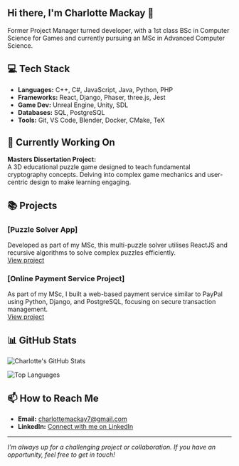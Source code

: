 ## Hi there, I'm Charlotte Mackay 👋

Former Project Manager turned developer, with a 1st class BSc in Computer Science for Games and currently pursuing an MSc in Advanced Computer Science.

## 💻 Tech Stack

- **Languages:** C++, C#, JavaScript, Java, Python, PHP  
- **Frameworks:** React, Django, Phaser, three.js, Jest
- **Game Dev:** Unreal Engine, Unity, SDL
- **Databases:** SQL, PostgreSQL 
- **Tools:** Git, VS Code, Blender, Docker, CMake, TeX


## 🔭 Currently Working On

**Masters Dissertation Project:**  
A 3D educational puzzle game designed to teach fundamental cryptography concepts. Delving into complex game mechanics and user-centric design to make learning engaging.

## 📚 Projects

### [Puzzle Solver App]
Developed as part of my MSc, this multi-puzzle solver utilises ReactJS and recursive algorithms to solve complex puzzles efficiently.  
[View project](https://github.com/CharlotteM7/puzzle-solver)

### [Online Payment Service Project]
As part of my MSc, I built a web-based payment service similar to PayPal using Python, Django, and PostgreSQL, focusing on secure transaction management.  
[View project](https://github.com/CharlotteM7/webapps2025)

## 📊 GitHub Stats

<p align="left">
  <img src="https://github-readme-stats.vercel.app/api?username=CharlotteM7&show_icons=true&theme=tokyonight" alt="Charlotte's GitHub Stats" />
</p>

![Top Languages](https://github-readme-stats.vercel.app/api/top-langs/?username=CharlotteM7&langs_count=8&layout=donut)


## 📫 How to Reach Me

- **Email:** charlottemackay7@gmail.com
- **LinkedIn:** [Connect with me on LinkedIn](https://www.linkedin.com/in/charlotte-mackay)

---

*I’m always up for a challenging project or collaboration. If you have an opportunity, feel free to get in touch!*
